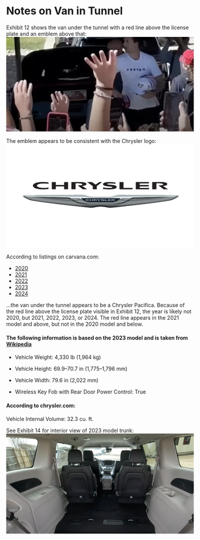 # Notes on Van in Tunnel
Exhibit 12 shows the van under the tunnel with a red line above the license plate and an emblem above that:
<img src="../DISCOVERY/Exhibit 12.png" alt="12" width="750">

The emblem appears to be consistent with the Chrysler logo:
<img src="../DISCOVERY/Exhibit 13.png" alt="13" width="750">

According to listings on carvana.com:

- [2020](https://www.carvana.com/vehicle/lt/3930386)
- [2021](https://www.carvana.com/vehicle/lt/3859951)
- [2022](https://www.carvana.com/vehicle/lt/3899444)
- [2023](https://www.carvana.com/vehicle/lt/3945070)
- [2024](https://www.carvana.com/vehicle/lt/3923510)

...the van under the tunnel appears to be a Chrysler Pacifica. Because of the red line above the license plate visible in Exhibit 12, the year is likely not 2020, but 2021, 2022, 2023, or 2024. The red line appears in the 2021 model and above, but not in the 2020 model and below.

#### The following information is based on the 2023 model and is taken from [Wikipedia](https://en.wikipedia.org/wiki/Chrysler_Pacifica_(minivan))

- Vehicle Weight: 4,330 lb (1,964 kg)
- Vehicle Height: 69.9–70.7 in (1,775–1,796 mm)
- Vehicle Width: 79.6 in (2,022 mm)

- Wireless Key Fob with Rear Door Power Control: True

#### According to chrysler.com:
Vehicle Internal Volume: 32.3 cu. ft.

See Exhibit 14 for interior view of 2023 model trunk:
<img src="../DISCOVERY/Exhibit 14.png" alt="14" width="750">